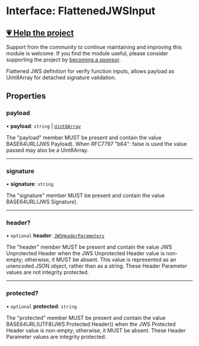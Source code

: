 # Interface: FlattenedJWSInput

## [💗 Help the project](https://github.com/sponsors/panva)

Support from the community to continue maintaining and improving this module is welcome. If you find the module useful, please consider supporting the project by [becoming a sponsor](https://github.com/sponsors/panva).

Flattened JWS definition for verify function inputs, allows payload as Uint8Array for detached
signature validation.

## Properties

### payload

• **payload**: `string` \| [`Uint8Array`](https://developer.mozilla.org/docs/Web/JavaScript/Reference/Global_Objects/Uint8Array)

The "payload" member MUST be present and contain the value BASE64URL(JWS Payload). When RFC7797
"b64": false is used the value passed may also be a Uint8Array.

***

### signature

• **signature**: `string`

The "signature" member MUST be present and contain the value BASE64URL(JWS Signature).

***

### header?

• `optional` **header**: [`JWSHeaderParameters`](JWSHeaderParameters.md)

The "header" member MUST be present and contain the value JWS Unprotected Header when the JWS
Unprotected Header value is non- empty; otherwise, it MUST be absent. This value is represented
as an unencoded JSON object, rather than as a string. These Header Parameter values are not
integrity protected.

***

### protected?

• `optional` **protected**: `string`

The "protected" member MUST be present and contain the value BASE64URL(UTF8(JWS Protected
Header)) when the JWS Protected Header value is non-empty; otherwise, it MUST be absent. These
Header Parameter values are integrity protected.

